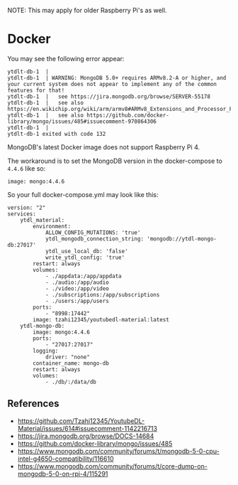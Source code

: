 NOTE: This may apply for older Raspberry Pi's as well.

# Docker

You may see the following error appear:

```
ytdlt-db-1  | 
ytdlt-db-1  | WARNING: MongoDB 5.0+ requires ARMv8.2-A or higher, and your current system does not appear to implement any of the common features for that!
ytdlt-db-1  |   see https://jira.mongodb.org/browse/SERVER-55178
ytdlt-db-1  |   see also https://en.wikichip.org/wiki/arm/armv8#ARMv8_Extensions_and_Processor_Features
ytdlt-db-1  |   see also https://github.com/docker-library/mongo/issues/485#issuecomment-970864306
ytdlt-db-1  | 
ytdlt-db-1 exited with code 132

```

MongoDB's latest Docker image does not support Raspberry Pi 4.

The workaround is to set the MongoDB version in the docker-compose to `4.4.6` like so:

```
image: mongo:4.4.6
```

So your full docker-compose.yml may look like this:

```
version: "2"
services:
    ytdl_material:
        environment: 
            ALLOW_CONFIG_MUTATIONS: 'true'
            ytdl_mongodb_connection_string: 'mongodb://ytdl-mongo-db:27017'
            ytdl_use_local_db: 'false'
            write_ytdl_config: 'true'
        restart: always
        volumes:
            - ./appdata:/app/appdata
            - ./audio:/app/audio
            - ./video:/app/video
            - ./subscriptions:/app/subscriptions
            - ./users:/app/users
        ports:
            - "8998:17442"
        image: tzahi12345/youtubedl-material:latest
    ytdl-mongo-db:
        image: mongo:4.4.6
        ports:
            - "27017:27017"
        logging:
            driver: "none"          
        container_name: mongo-db
        restart: always
        volumes:
            - ./db/:/data/db
```

## References

* https://github.com/Tzahi12345/YoutubeDL-Material/issues/614#issuecomment-1142216713
* https://jira.mongodb.org/browse/DOCS-14684
* https://github.com/docker-library/mongo/issues/485
* https://www.mongodb.com/community/forums/t/mongodb-5-0-cpu-intel-g4650-compatibility/116610
* https://www.mongodb.com/community/forums/t/core-dump-on-mongodb-5-0-on-rpi-4/115291